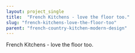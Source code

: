 ```yaml
---
layout: project_single
title:  "French Kitchens - love the floor too."
slug: "french-kitchens-love-the-floor-too"
parent: "french-country-kitchen-modern-design"
---
```

French Kitchens - love the floor too.